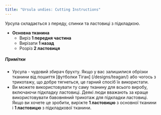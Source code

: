 ```yaml
---
title: "Ursula undies: Cutting Instructions"
---
```


Урсула складається з переду, спинки та ластовиці з підкладкою.

- **Основна тканина**
  - Виріз **1 передня частина**
  - Вирізати **1 назад**
  - Розріз **2 ластовиця**

<Note>

##### Примітки

- Урсула - чудовий збирач брухту. Якщо у вас залишилися обрізки тканини від пошиття [футболки Тіган] (/designs/teagan/) або чогось з трикотажу, що добре тягнеться, це гарний спосіб їх використати.
- Ви можете використовувати ту саму тканину для всього виробу, включаючи підкладку ластовиці. Деякі люди вважають за краще використовувати бавовняний трикотаж для підкладки ластовиці. Якщо ви хочете це зробити, виріжте **1 ластовицю** з основної тканини і **1 ластовицю** з підкладкової тканини.

</Note>
